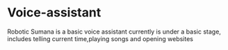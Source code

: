 # Voice-assistant
Robotic Sumana is a basic voice assistant currently is under a basic stage, includes telling current time,playing songs and opening websites 
